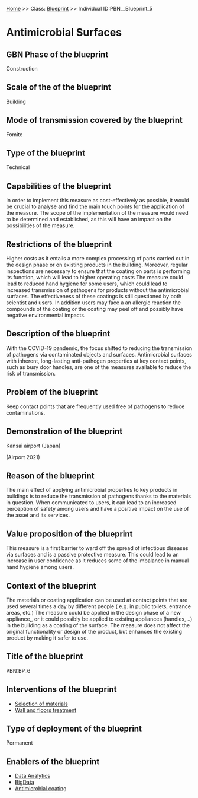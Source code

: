 [Home](https://github.com/mm80843/T3.5/blob/main/docs/index.md) >> Class: [Blueprint](https://github.com/mm80843/T3.5/tree/main/docs/Blueprint/index.md) >> Individual ID:PBN__Blueprint_5 

# __Antimicrobial Surfaces__

## GBN Phase of the blueprint

Construction

## Scale of the of the blueprint

Building

## Mode of transmission covered by the blueprint

Fomite

## Type of the blueprint

Technical

## Capabilities of the blueprint

In order to implement this measure as cost-effectively as possible, it would be crucial to analyse and find the main touch points for the application of the measure. The scope of the implementation of the measure would need to be determined and established, as this will have an impact on the possibilities of the measure.

## Restrictions of the blueprint

Higher costs as it entails a more complex processing of parts carried out in the design phase or on existing products in the building. Moreover, regular inspections are necessary to ensure that the coating on parts is performing its function, which will lead to higher operating costs 
The measure could lead to reduced hand hygiene for some users, which could lead to increased transmission of pathogens for products without the antimicrobial surfaces.
The effectiveness of these coatings is still questioned by both scientist and users. In addition users may face a an allergic reaction the compounds of the coating or the coating may peel off and possibly have negative environmental impacts.

## Description of the blueprint

With the COVID-19 pandemic, the focus shifted to reducing the transmission of pathogens via contaminated objects and surfaces. Antimicrobial surfaces with inherent, long-lasting anti-pathogen properties at key contact points, such as busy door handles, are one of the measures available to reduce the risk of transmission.

## Problem of the blueprint

Keep contact points that are frequently used free of pathogens to reduce contaminations.

## Demonstration of the blueprint

Kansai airport (Japan)

(Airport 2021)

## Reason of the blueprint

The main effect of applying antimicrobial properties to key products in buildings is to reduce the transmission of pathogens thanks to the materials in question. When communicated to users, it can lead to an increased perception of safety among users and have a positive impact on the use of the asset and its services.

## Value proposition of the blueprint

This measure is a first barrier to ward off the spread of infectious diseases via surfaces and is a passive protective measure.  This could lead to an increase in user confidence as it reduces some of the imbalance in manual hand hygiene among users.

## Context of the blueprint

The materials or coating application can be used at contact points that are used several times a day by different people ( e.g. in public toilets, entrance areas, etc.) The measure could be applied in the design phase of a new appliance,, or it could possibly be applied to existing appliances (handles, ..) in the building as a coating of the surface. The measure does not affect the original functionality or design of the product, but enhances the existing product by making it safer to use.

## Title of the blueprint

PBN:BP_6

## Interventions of the blueprint

* [Selection of materials](https://github.com/mm80843/T3.5/blob/main/docs/Intervention/PBN__Intervention_8.md)
* [Wall and floors treatment](https://github.com/mm80843/T3.5/blob/main/docs/Intervention/PBN__Intervention_16.md)

## Type of deployment of the blueprint

Permanent

## Enablers of the blueprint

* [Data Analytics](https://github.com/mm80843/T3.5/blob/main/docs/Enabler/PBN__Enabler_2.md)
* [BigData](https://github.com/mm80843/T3.5/blob/main/docs/Enabler/PBN__Enabler_9.md)
* [Antimicrobial coating](https://github.com/mm80843/T3.5/blob/main/docs/Enabler/PBN__Enabler_26.md)

